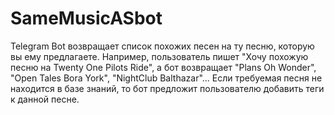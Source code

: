 # SameMusicASbot
Telegram Bot возвращает список похожих песен на ту песню, которую вы ему предлагаете. 
Например, пользователь пишет "Хочу похожую песню на Twenty One Pilots Ride", а бот возвращает "Plans Oh Wonder", "Open Tales Bora York", "NightClub Balthazar"...
Если требуемая песня не находится в базе знаний, то бот предложит пользователю добавить теги к данной песне.

